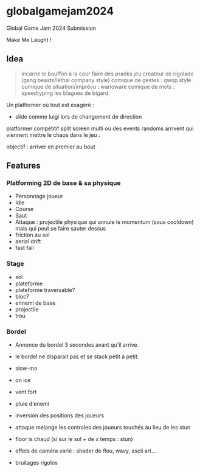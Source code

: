 # globalgamejam2024

Global Game Jam 2024 Submission

Make Me Laught !

## Idea

> incarne le bouffon à la cour
> faire des pranks
> jeu créateur de rigolade (gang beasts/lethal company style)
> comique de gestes : qwop style
> comique de situation/imprévu : warioware
> comique de mots : speedtyping les blagues de bigard

Un platformer où tout est exagéré :
- slide comme luigi lors de changement de direction

platformer compétitif split screen multi où des events randoms arrivent qui viennent mettre le chaos dans le jeu :

objectif : arriver en premier au bout

## Features

### Platforming 2D de base & sa physique

- Personnage joueur
- Idle
- Course
- Saut
- Attaque : projectile physique qui annule le momentum (sous cooldown) mais qui peut se faire sauter dessus
- friction au sol
- aerial drift
- fast fall

### Stage

- sol
- plateforme
- plateforme traversable?
- bloc?
- ennemi de base
- projectile
- trou

### Bordel

- Annonce du bordel 3 secondes avant qu'il arrive.
- le bordel ne disparait pas et se stack petit à petit.

- slow-mo
- on ice
- vent fort
- pluie d'enemi
- inversion des positions des joueurs
- attaque melange les controles des joueurs touchés au lieu de les stun
- floor is chaud (si sur le sol + de x temps : stun)
- effets de caméra varié : shader de flou, wavy, ascii art...
- bruitages rigolos